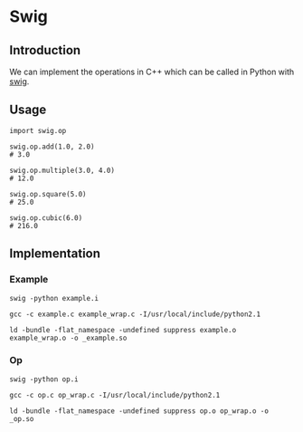 # Swig

## Introduction

We can implement the operations in C++ which can be called in Python with [swig](http://www.swig.org/tutorial.html).

## Usage

```
import swig.op

swig.op.add(1.0, 2.0)
# 3.0

swig.op.multiple(3.0, 4.0)
# 12.0

swig.op.square(5.0)
# 25.0

swig.op.cubic(6.0)
# 216.0
```

## Implementation

### Example

```
swig -python example.i

gcc -c example.c example_wrap.c -I/usr/local/include/python2.1

ld -bundle -flat_namespace -undefined suppress example.o example_wrap.o -o _example.so
```

### Op

```
swig -python op.i

gcc -c op.c op_wrap.c -I/usr/local/include/python2.1

ld -bundle -flat_namespace -undefined suppress op.o op_wrap.o -o _op.so
```
